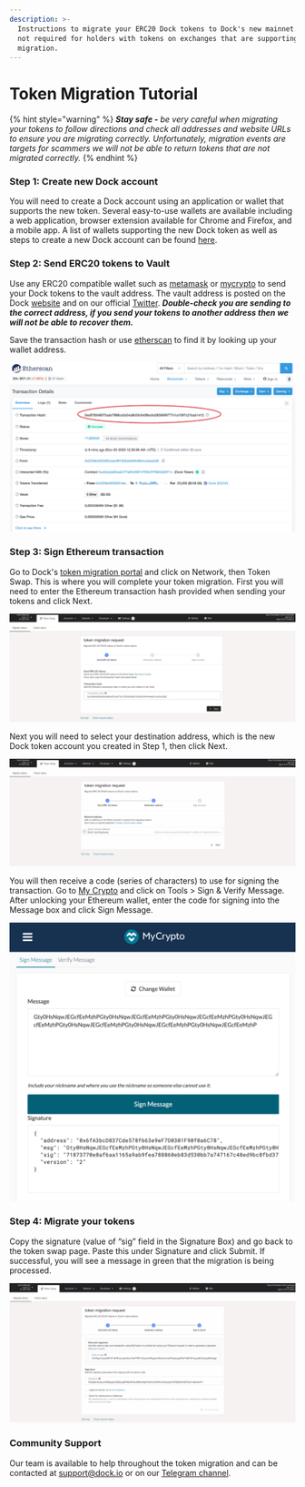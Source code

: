 ```yaml
---
description: >-
  Instructions to migrate your ERC20 Dock tokens to Dock's new mainnet. This is
  not required for holders with tokens on exchanges that are supporting the
  migration.
---
```


# Token Migration Tutorial

{% hint style="warning" %}
_**Stay safe -** be very careful when migrating your tokens to follow directions and check all addresses and website URLs to ensure you are migrating correctly.  Unfortunately, migration events are targets for scammers we will not be able to return tokens that are not migrated correctly._
{% endhint %}

### Step 1: Create new Dock account

You will need to create a Dock account using an application or wallet that supports the new token. Several easy-to-use wallets are available including a web application, browser extension available for Chrome and Firefox, and a mobile app. A list of wallets supporting the new Dock token as well as steps to create a new Dock account can be found [here](https://docs.dock.io/token-migration/migration-tutorial/wallets-and-account-creation).

### Step 2: Send ERC20 tokens to Vault

Use any ERC20 compatible wallet such as [metamask](https://metamask.io/) or [mycrypto](http://mycrypto.com/) to send your Dock tokens to the vault address. The vault address is posted on the Dock [website](https://www.dock.io/token-migration) and on our official [Twitter](https://twitter.com/docknetwork). _**Double-check you are sending to the correct address, if you send your tokens to another address then we will not be able to recover them.**_

Save the transaction hash or use [etherscan](https://etherscan.io/) to find it by looking up your wallet address.

![](../../.gitbook/assets/4%20%281%29.png)

### Step 3: Sign Ethereum transaction

Go to Dock's [token migration portal](https://fe.dock.io/) and click on Network, then Token Swap. This is where you will complete your token migration. First you will need to enter the Ethereum transaction hash provided when sending your tokens and click Next.

![](../../.gitbook/assets/1%20%281%29.png)

Next you will need to select your destination address, which is the new Dock token account you created in Step 1, then click Next. 

![](../../.gitbook/assets/2%20%281%29.png)

You will then receive a code \(series of characters\) to use for signing the transaction. Go to [My Crypto](https://mycrypto.com/) and click on Tools &gt; Sign & Verify Message. After unlocking your Ethereum wallet, enter the code for signing into the Message box and click Sign Message.

![](../../.gitbook/assets/5%20%281%29.png)

###  Step 4: Migrate your tokens

Copy the signature \(value of “sig” field in the Signature Box\) and go back to the token swap page. Paste this under Signature and click Submit. If successful, you will see a message in green that the migration is being processed.

![](../../.gitbook/assets/3.png)

### 

### Community Support

Our team is available to help throughout the token migration and can be contacted at [support@dock.io](mailto:support@dock.io) or on our [Telegram channel](https://t.me/dockio).

